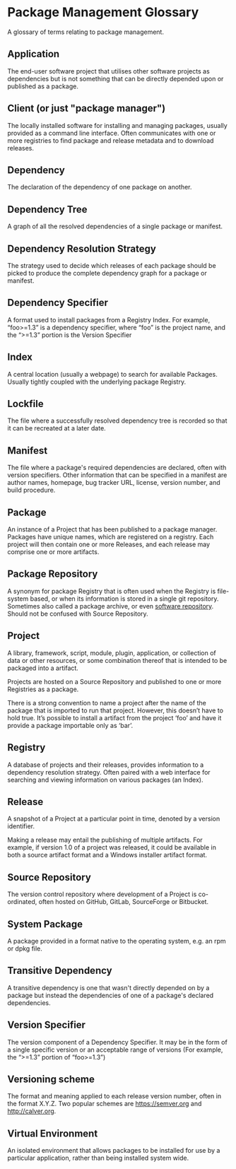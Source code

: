 # Package Management Glossary

A glossary of terms relating to package management.

## Application
  The end-user software project that utilises other software projects as dependencies but is not something that can be directly depended upon or published as a package.

## Client (or just "package manager")
  The locally installed software for installing and managing packages, usually provided as a command line interface. Often communicates with one or more registries to find package and release metadata and to download releases.

## Dependency
  The declaration of the dependency of one package on another.

## Dependency Tree
  A graph of all the resolved dependencies of a single package or manifest.

## Dependency Resolution Strategy
  The strategy used to decide which releases of each package should be picked to produce the complete dependency graph for a package or manifest.

## Dependency Specifier
  A format used to install packages from a Registry Index. For example, “foo>=1.3” is a dependency specifier, where “foo” is the project name, and the “>=1.3” portion is the Version Specifier

## Index
  A central location (usually a webpage) to search for available Packages.
  Usually tightly coupled with the underlying package Registry.

## Lockfile
  The file where a successfully resolved dependency tree is recorded so that it can be recreated at a later date.

## Manifest
  The file where a package's required dependencies are declared, often with version specifiers.
  Other information that can be specified in a manifest are author names, homepage, bug tracker URL, license, version number, and build procedure.

## Package
  An instance of a Project that has been published to a package manager. Packages have unique names, which are registered on a registry. Each project will then contain one or more Releases, and each release may comprise one or more artifacts.

## Package Repository
  A synonym for package Registry that is often used when the Registry is file-system based, or when its information is stored in a single git repository.
  Sometimes also called a package archive, or even [software repository](https://en.wikipedia.org/wiki/Software_repository).
  Should not be confused with Source Repository.

## Project
  A library, framework, script, module, plugin, application, or collection of data or other resources, or some combination thereof that is intended to be packaged into a artifact.

  Projects are hosted on a Source Repository and published to one or more Registries as a package.

 There is a strong convention to name a project after the name of the package that is imported to run that project. However, this doesn’t have to hold true. It’s possible to install a artifact from the project ‘foo’ and have it provide a package importable only as ‘bar’.

## Registry
  A database of projects and their releases, provides information to a dependency resolution strategy. Often paired with a web interface for searching and viewing information on various packages (an Index).

## Release
  A snapshot of a Project at a particular point in time, denoted by a version identifier.

  Making a release may entail the publishing of multiple artifacts. For example, if version 1.0 of a project was released, it could be available in both a source artifact format and a Windows installer artifact format.

## Source Repository
  The version control repository where development of a Project is co-ordinated, often hosted on GitHub, GitLab, SourceForge or Bitbucket.

## System Package
  A package provided in a format native to the operating system, e.g. an rpm or dpkg file.

## Transitive Dependency
  A transitive dependency is one that wasn't directly depended on by a package but instead the dependencies of one of a package's declared dependencies.

## Version Specifier
  The version component of a Dependency Specifier. It may be in the form of a single specific version or an acceptable range of versions (For example, the “>=1.3” portion of “foo>=1.3”)

## Versioning scheme
  The format and meaning applied to each release version number, often in the format X.Y.Z. Two popular schemes are https://semver.org and http://calver.org.

## Virtual Environment
  An isolated environment that allows packages to be installed for use by a particular application, rather than being installed system wide.
